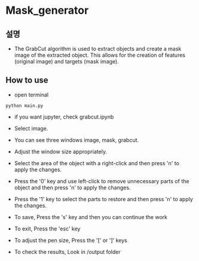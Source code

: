 # Mask_generator
## 설명
- The GrabCut algorithm is used to extract objects and create a mask image of the extracted object. This allows for the creation of features (original image) and targets (mask image).

## How to use
- open terminal 
```
python main.py
```
- if you want jupyter, check grabcut.ipynb   

- Select image.
- You can see three windows image, mask, grabcut.
- Adjust the window size appropriately.
- Select the area of the object with a right-click and then press 'n' to apply the changes.
- Press the '0' key and use left-click to remove unnecessary parts of the object and then press 'n' to apply the changes.
- Press the '1' key to select the parts to restore and then press 'n' to apply the changes.
- To save, Press the 's' key and then you can continue the work 
- To exit, Press the 'esc' key
- To adjust the pen size, Press the '[' or ']' keys
- To check the results, Look in /output folder
